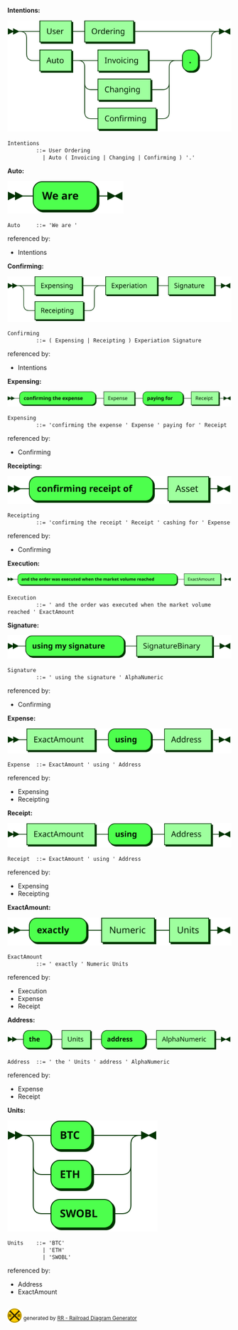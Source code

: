 **Intentions:**

![Intentions](diagram/Intentions.svg)

```
Intentions
         ::= User Ordering
           | Auto ( Invoicing | Changing | Confirming ) '.'
```

**Auto:**

![Auto](diagram/Auto.svg)

```
Auto     ::= 'We are '
```

referenced by:

* Intentions

**Confirming:**

![Confirming](diagram/Confirming.svg)

```
Confirming
         ::= ( Expensing | Receipting ) Experiation Signature
```

referenced by:

* Intentions

**Expensing:**

![Expensing](diagram/Expensing.svg)

```
Expensing
         ::= 'confirming the expense ' Expense ' paying for ' Receipt
```

referenced by:

* Confirming

**Receipting:**

![Receipting](diagram/Receipting.svg)

```
Receipting
         ::= 'confirming the receipt ' Receipt ' cashing for ' Expense
```

referenced by:

* Confirming

**Execution:**

![Execution](diagram/Execution.svg)

```
Execution
         ::= ' and the order was executed when the market volume reached ' ExactAmount
```

**Signature:**

![Signature](diagram/Signature.svg)

```
Signature
         ::= ' using the signature ' AlphaNumeric
```

referenced by:

* Confirming

**Expense:**

![Expense](diagram/Expense.svg)

```
Expense  ::= ExactAmount ' using ' Address
```

referenced by:

* Expensing
* Receipting

**Receipt:**

![Receipt](diagram/Receipt.svg)

```
Receipt  ::= ExactAmount ' using ' Address
```

referenced by:

* Expensing
* Receipting

**ExactAmount:**

![ExactAmount](diagram/ExactAmount.svg)

```
ExactAmount
         ::= ' exactly ' Numeric Units
```

referenced by:

* Execution
* Expense
* Receipt

**Address:**

![Address](diagram/Address.svg)

```
Address  ::= ' the ' Units ' address ' AlphaNumeric
```

referenced by:

* Expense
* Receipt

**Units:**

![Units](diagram/Units.svg)

```
Units    ::= 'BTC'
           | 'ETH'
           | 'SWOBL'
```

referenced by:

* Address
* ExactAmount

## 
![rr-2.0](diagram/rr-2.0.svg) <sup>generated by [RR - Railroad Diagram Generator][RR]</sup>

[RR]: http://bottlecaps.de/rr/ui